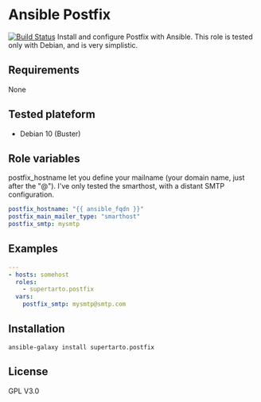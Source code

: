 # Ansible Postfix
[![Build Status](https://travis-ci.org/supertarto/ansible-postfix.svg?branch=master)](https://travis-ci.org/supertarto/ansible-postfix)
Install and configure Postfix with Ansible. This role is tested only with Debian, and is very simplistic.

## Requirements
None

## Tested plateform
* Debian 10 (Buster)

## Role variables
postfix_hostname let you define your mailname (your domain name, just after the "@"). I've only tested the smarthost, with a distant SMTP configuration.
```yml
postfix_hostname: "{{ ansible_fqdn }}"
postfix_main_mailer_type: "smarthost"
postfix_smtp: mysmtp
```

## Examples
```yml
---
- hosts: somehost
  roles:
    - supertarto.postfix
  vars:
    postfix_smtp: mysmtp@smtp.com

```
## Installation
```
ansible-galaxy install supertarto.postfix
```
## License
GPL V3.0
